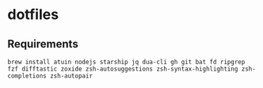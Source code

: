 # dotfiles

## Requirements

`brew install atuin nodejs starship jq dua-cli gh git bat fd ripgrep fzf difftastic zoxide zsh-autosuggestions zsh-syntax-highlighting zsh-completions zsh-autopair`
